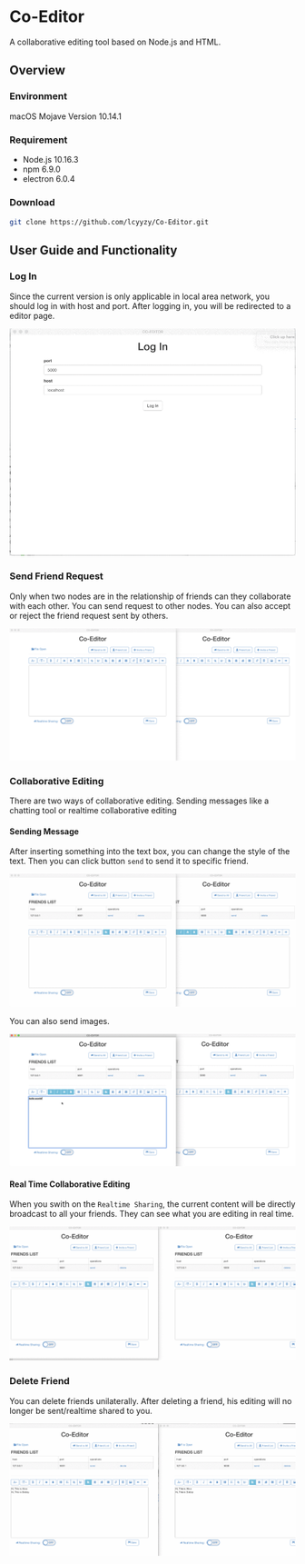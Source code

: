 # Co-Editor
A collaborative editing tool based on Node.js and HTML.

## Overview
### Environment
macOS Mojave Version 10.14.1

### Requirement
- Node.js 10.16.3
- npm 6.9.0
- electron 6.0.4

### Download
```bash
git clone https://github.com/lcyyzy/Co-Editor.git
```

## User Guide and Functionality
### Log In
Since the current version is only applicable in local area network, you should log in with host and port. After logging in, you will be redirected to a editor page.

![img](https://github.com/lcyyzy/Co-Editor/raw/master/gif/login.gif)


### Send Friend Request
Only when two nodes are in the relationship of friends can they collaborate with each other. You can send request to other nodes. You can also accept or reject the friend request sent by others.

![img](https://github.com/lcyyzy/Co-Editor/raw/master/gif/add.gif)

### Collaborative Editing
There are two ways of collaborative editing. Sending messages like a chatting tool or realtime collaborative editing

#### Sending Message
After inserting something into the text box, you can change the style of the text. Then you can click button ```send``` to send it to specific friend.

![img](https://github.com/lcyyzy/Co-Editor/raw/master/gif/send.gif)

You can also send images.

![img](https://github.com/lcyyzy/Co-Editor/raw/master/gif/image.gif)

#### Real Time Collaborative Editing
When you swith on the ```Realtime Sharing```, the current content will be directly broadcast to all your friends. They can see what you are editing in real time.

![img](https://github.com/lcyyzy/Co-Editor/raw/master/gif/realtime.gif)

### Delete Friend
You can delete friends unilaterally. After deleting a friend, his editing will no longer be sent/realtime shared to you.

![img](https://github.com/lcyyzy/Co-Editor/raw/master/gif/delete.gif)



